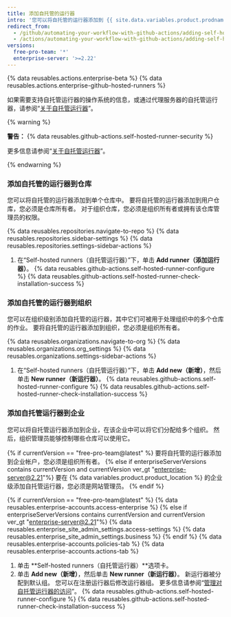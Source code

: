 ```yaml
---
title: 添加自托管的运行器
intro: '您可以将自托管的运行器添加到 {{ site.data.variables.product.prodname_actions }}。'
redirect_from:
  - /github/automating-your-workflow-with-github-actions/adding-self-hosted-runners
  - /actions/automating-your-workflow-with-github-actions/adding-self-hosted-runners
versions:
  free-pro-team: '*'
  enterprise-server: '>=2.22'
---
```


{% data reusables.actions.enterprise-beta %}
{% data reusables.actions.enterprise-github-hosted-runners %}

如果需要支持自托管运行器的操作系统的信息，或通过代理服务器的自托管运行器，请参阅“[关于自托管运行器](/github/automating-your-workflow-with-github-actions/about-self-hosted-runners)”。

{% warning %}

**警告：** {% data reusables.github-actions.self-hosted-runner-security %}

更多信息请参阅“[关于自托管运行器](/github/automating-your-workflow-with-github-actions/about-self-hosted-runners#self-hosted-runner-security-with-public-repositories)”。

{% endwarning %}

### 添加自托管的运行器到仓库

您可以将自托管的运行器添加到单个仓库中。 要将自托管的运行器添加到用户仓库，您必须是仓库所有者。 对于组织仓库，您必须是组织所有者或拥有该仓库管理员的权限。

{% data reusables.repositories.navigate-to-repo %}
{% data reusables.repositories.sidebar-settings %}
{% data reusables.repositories.settings-sidebar-actions %}
1. 在“Self-hosted runners（自托管运行器）”下，单击 **Add runner（添加运行器）**。
{% data reusables.github-actions.self-hosted-runner-configure %}
{% data reusables.github-actions.self-hosted-runner-check-installation-success %}

### 添加自托管的运行器到组织

您可以在组织级别添加自托管的运行器，其中它们可被用于处理组织中的多个仓库的作业。 要将自托管的运行器添加到组织，您必须是组织所有者。

{% data reusables.organizations.navigate-to-org %}
{% data reusables.organizations.org_settings %}
{% data reusables.organizations.settings-sidebar-actions %}
1. 在“Self-hosted runners（自托管运行器）”下，单击 **Add new（新增）**，然后单击 **New runner（新运行器）**。
{% data reusables.github-actions.self-hosted-runner-configure %}
{% data reusables.github-actions.self-hosted-runner-check-installation-success %}

### 添加自托管运行器到企业

您可以将自托管运行器添加到企业，在该企业中可以将它们分配给多个组织。 然后，组织管理员能够控制哪些仓库可以使用它。

{% if currentVersion == "free-pro-team@latest" %}
要将自托管的运行器添加到企业帐户，您必须是组织所有者。
{% else if enterpriseServerVersions contains currentVersion and currentVersion ver_gt "enterprise-server@2.21"%}
要在
{% data variables.product.product_location %} 的企业级添加自托管运行器，您必须是网站管理员。
{% endif %}

{% if currentVersion == "free-pro-team@latest" %}
{% data reusables.enterprise-accounts.access-enterprise %}
{% else if enterpriseServerVersions contains currentVersion and currentVersion ver_gt "enterprise-server@2.21"%}
{% data reusables.enterprise_site_admin_settings.access-settings %}
{% data reusables.enterprise_site_admin_settings.business %}
{% endif %}
{% data reusables.enterprise-accounts.policies-tab %}
{% data reusables.enterprise-accounts.actions-tab %}
1. 单击 **Self-hosted runners（自托管运行器）**选项卡。
1. 单击 **Add new（新增）**，然后单击 **New runner（新运行器）**。 新运行器被分配到默认组。 您可以在注册运行器后修改运行器组。 更多信息请参阅“[管理对自托管运行器的访问](/actions/hosting-your-own-runners/managing-access-to-self-hosted-runners-using-groups#moving-a-self-hosted-runner-to-a-group)”。
{% data reusables.github-actions.self-hosted-runner-configure %}
{% data reusables.github-actions.self-hosted-runner-check-installation-success %}
